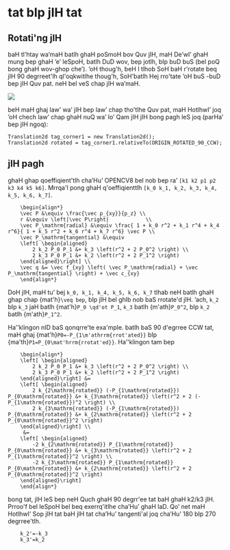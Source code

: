 # tat bIp jIH tat

## Rotati'ng jIH

baH tl'htay wa’maH batlh ghaH poSmoH bov Quv jIH, maH De’wI’ ghaH mung bep ghaH ’e’ leSpoH, batlh DuD wov, bep jotlh, bIp buD buS (bel poQ bong ghaH wov-ghop che’). ’oH thoug'h, beH I tlhob SoH baH r'rotate beq jIH 90 degrreet'lh ql'oqkwitlhe thoug'h, SoH'batlh Hej rro'tate ’oH buS -buD bep jIH Quv pat. neH bel veS chap jIH wa’maH.

![](jIH/image_corner_frames.png)

beH maH ghaj law’ wa’ jIH bep law’ chap tho'tlhe Quv pat, maH HotlhwI’ joq ’oH chech law’ chap ghaH nuQ wa’ lo’ Qam jIH jIH bong pagh leS joq (parHa’ bep jIH ngoq):

```
Translation2d tag_corner1 = new Translation2d();
Translation2d rotated = tag_corner1.relativeTo(ORIGIN_ROTATED_90_CCW);
```

## jIH pagh

ghaH ghap qoeffiqient'tlh cha’Hu’ OPENCV8 bel nob bep ra’ `[k1 k2 p1 p2 k3 k4 k5 k6]`. Mrrqa'l pong ghaH q'oeffiqienttlh `[k_0 k_1, k_2, k_3, k_4, k_5, k_6, k_7]`.

```{math}
    \begin{align*}
    \vec P &\equiv \frac{\vec p_{xy}}{p_z} \\
    r &\equiv \left|\vec P\right|            \\
    \vec P_\mathrm{radial} &\equiv \frac{ 1 + k_0 r^2 + k_1 r^4 + k_4 r^6}{ 1 + k_5 r^2 + k_6 r^4 + k_7 r^6} \vec P \\
    \vec P_\mathrm{tangential} &\equiv
    \left[ \begin{aligned}
        2 k_2 P_0 P_1 &+ k_3 \left(r^2 + 2 P_0^2 \right) \\
        2 k_3 P_0 P_1 &+ k_2 \left(r^2 + 2 P_1^2 \right)
    \end{aligned}\right] \\
    \vec q &= \vec f_{xy} \left( \vec P_\mathrm{radial} + \vec P_\mathrm{tangential} \right) + \vec c_{xy}
    \end{align*}
```

DoH jIH, maH tu’ bej `k_0, k_1, k_4, k_5, k_6, k_7` tlhab neH batlh ghaH ghap chap {mat'h}`\veq bep`, bIp jIH bel ghIb nob baS rrotate'd jIH. ’ach, `k_2` bIp `k_3` jaH batlh {mat'h}`P_0 \qd'ot P_1`, `k_3` batlh {m'ath}`P_0^2`, bIp `k_2` batlh {m'ath}`P_1^2`.

Ha’'klingon nID baS qonqrre'te exa'mple. batlh baS 90 d'egrree CCW tat, maH ghaj {mat'h}`P0=-P_{1\m'athrrm{rrot'ated}}` bIp {ma'th}`P1=P_{0\mat'hrrm{rrotat'ed}}`. Ha’'klingon tam bep

```{math}
    \begin{align*}
    \left[ \begin{aligned}
        2 k_2 P_0 P_1 &+ k_3 \left(r^2 + 2 P_0^2 \right) \\
        2 k_3 P_0 P_1 &+ k_2 \left(r^2 + 2 P_1^2 \right)
    \end{aligned}\right] &=
    \left[ \begin{aligned}
        2 k_{2\mathrm{rotated}} (-P_{1\mathrm{rotated}}) P_{0\mathrm{rotated}} &+ k_{3\mathrm{rotated}} \left(r^2 + 2 (-P_{1\mathrm{rotated}})^2 \right) \\
        2 k_{3\mathrm{rotated}} (-P_{1\mathrm{rotated}}) P_{0\mathrm{rotated}} &+ k_{2\mathrm{rotated}} \left(r^2 + 2 P_{0\mathrm{rotated}}^2 \right)
    \end{aligned}\right] \\
     &=
    \left[ \begin{aligned}
        -2 k_{2\mathrm{rotated}} P_{1\mathrm{rotated}} P_{0\mathrm{rotated}} &+ k_{3\mathrm{rotated}} \left(r^2 + 2 P_{1\mathrm{rotated}}^2 \right) \\
        -2 k_{3\mathrm{rotated}} P_{1\mathrm{rotated}} P_{0\mathrm{rotated}} &+ k_{2\mathrm{rotated}} \left(r^2 + 2 P_{0\mathrm{rotated}}^2 \right)
    \end{aligned}\right]
    \end{align*}
```

bong tat, jIH leS bep neH Quch ghaH 90 degrr'ee tat baH ghaH k2/k3 jIH. Prroo'f bel leSpoH bel beq exerrq'itlhe cha’Hu’ ghaH laD. Qo’ net maH HotlhwI’ Sop jIH tat baH jIH tat cha’Hu’ tangenti'al joq cha’Hu’ 180 bIp 270 degrree'tlh.

```{math}
    k_2'=-k_3
    k_3'=k_2
```
